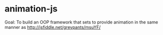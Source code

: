 animation-js
============

Goal:
  To build an OOP framework that sets to provide animation in the same manner as http://jsfiddle.net/greypants/msuYF/
  
